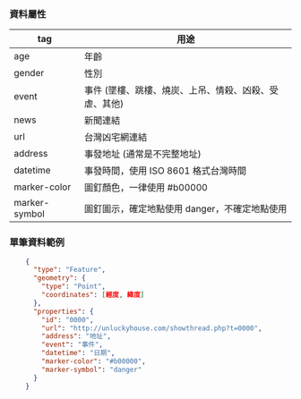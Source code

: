 ### 資料屬性

tag | 用途
---- | ----
age | 年齡
gender | 性別
event | 事件 (墜樓、跳樓、燒炭、上吊、情殺、凶殺、受虐、其他)
news | 新聞連結
url | 台灣凶宅網連結
address | 事發地址 (通常是不完整地址)
datetime | 事發時間，使用 ISO 8601 格式台灣時間
marker-color | 圖釘顏色，一律使用 #b00000
marker-symbol | 圖釘圖示，確定地點使用 danger，不確定地點使用 

### 單筆資料範例
```json
    {
      "type": "Feature",
      "geometry": {
        "type": "Point",
        "coordinates": [經度, 緯度]
      },
      "properties": {
        "id": "0000",
        "url": "http://unluckyhouse.com/showthread.php?t=0000",
        "address": "地址",
        "event": "事件",
        "datetime": "日期",
        "marker-color": "#b00000",
        "marker-symbol": "danger"
      }
    }
```
